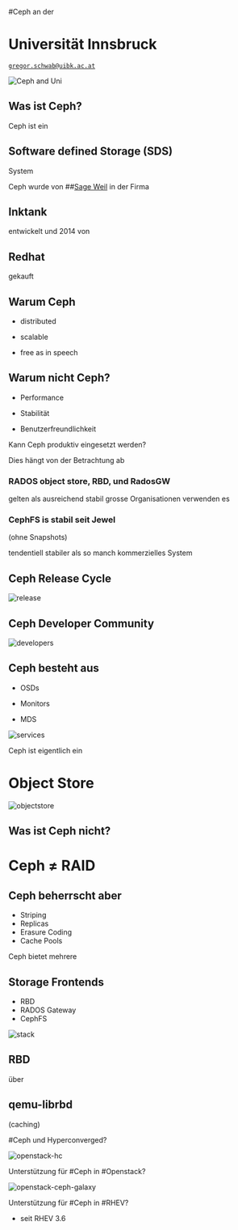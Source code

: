 #Ceph 
an der
# Universität Innsbruck
[`gregor.schwab@uibk.ac.at`](mailto:gregor.schwab@uibk.ac.at)


![Ceph and Uni](images/ceph_and_uni.png)


## Was ist Ceph?


Ceph ist ein
## Software defined Storage (SDS)
System


Ceph wurde von
##[Sage Weil](https://en.wikipedia.org/wiki/Sage_Weil) 
in der Firma
## Inktank
entwickelt und 2014 von
## Redhat
gekauft


## Warum Ceph

* distributed <!-- .element class="fragment" -->

* scalable <!-- .element class="fragment" -->

* free as in speech <!-- .element class="fragment" -->


## Warum nicht Ceph?

* Performance <!-- .element class="fragment" -->

* Stabilität <!-- .element class="fragment" -->

* Benutzerfreundlichkeit <!-- .element class="fragment" -->


Kann Ceph produktiv eingesetzt werden?

Dies hängt von der Betrachtung ab
### RADOS object store, RBD, und RadosGW
gelten als ausreichend stabil
grosse Organisationen verwenden es
### CephFS is stabil seit Jewel 
(ohne Snapshots)

tendentiell stabiler als so manch kommerzielles 
System


## Ceph Release Cycle

![release](images/release.png)


## Ceph Developer Community

![developers](images/developers.png)


## Ceph besteht aus

* OSDs

* Monitors

* MDS

![services](images/services.png)


Ceph ist eigentlich ein
# Object Store

![objectstore](images/objectstore.png)


## Was ist Ceph nicht?


# Ceph ≠ RAID


## Ceph beherrscht aber 
* Striping
* Replicas
* Erasure Coding
* Cache Pools


Ceph bietet mehrere 
## Storage Frontends


* RBD
* RADOS Gateway
* CephFS


![stack](images/stack.png)


## RBD
über
## qemu-librbd
(caching)


#Ceph und Hyperconverged?


![openstack-hc](images/hci-in-depth.png)


Unterstützung für 
#Ceph 
in 
#Openstack?


![openstack-ceph-galaxy](images/openstack-ceph-galaxy.png)


Unterstützung für 
#Ceph 
in 
#RHEV?

* seit RHEV 3.6

